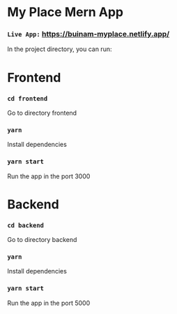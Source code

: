 # My Place Mern App
### `Live App:` https://buinam-myplace.netlify.app/

In the project directory, you can run:

# Frontend 

### `cd frontend`
Go to directory frontend

### `yarn`
Install dependencies

### `yarn start`
Run the app in the port 3000

# Backend 

### `cd backend`
Go to directory backend

### `yarn`
Install dependencies

### `yarn start`
Run the app in the port 5000



